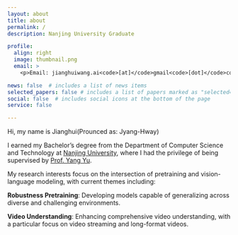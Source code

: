 ```yaml
---
layout: about
title: about
permalink: /
description: Nanjing University Graduate

profile:
  align: right
  image: thumbnail.png
  email: >
    <p>Email: jianghuiwang.ai<code>[at]</code>gmail<code>[dot]</code>com</p>

news: false  # includes a list of news items
selected_papers: false # includes a list of papers marked as "selected={true}"
social: false  # includes social icons at the bottom of the page
service: false

---
```


Hi, my name is Jianghui(Prounced as: Jyang-Hway)

I earned my Bachelor’s degree from the Department of Computer Science and Technology at [Nanjing University](https://www.nju.edu.cn/), where I had the privilege of being supervised by [Prof. Yang Yu](https://www.wolai.com/eyounx/dtR1MTyRXS5tP5Cex4KtdK).

<!-- add other reaserch experiment here-->

My research interests focus on the intersection of pretraining and vision-language modeling, with current themes including:

**Robustness Pretraining**: Developing models capable of generalizing across diverse and challenging environments.

**Video Understanding**: Enhancing comprehensive video understanding, with a particular focus on video streaming and long-format videos.


<!-- I am currently seeking a Ph.D. position to further pursue these research interests.-->

